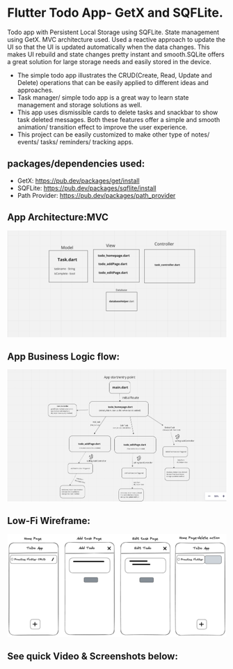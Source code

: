 # Flutter Todo App- GetX and SQFLite.

Todo app with Persistent Local Storage using SQFLite. State management using GetX. MVC architecture used.
Used a reactive approach to update the UI so that the UI is updated automatically when the data changes. 
This makes UI rebuild and state changes pretty instant and smooth.SQLite offers a great solution for large storage needs and easily stored 
in the device.
- The simple todo app illustrates the CRUD(Create, Read, Update and Delete) operations that can be easily applied to different ideas and approaches.
- Task manager/ simple todo app is a great way to learn state management and storage solutions as well.
- This app uses dismissible cards to delete tasks and snackbar to show task deleted messages. Both these features offer
  a simple and smooth animation/ transition effect to improve the user experience.
- This project can be easily customized to make other type of notes/ events/ tasks/ reminders/ tracking apps.

## packages/dependencies used:

- GetX: https://pub.dev/packages/get/install
- SQFLite: https://pub.dev/packages/sqflite/install
- Path Provider: https://pub.dev/packages/path_provider

## App Architecture:MVC

![MVC Architecture](assets/flutter_todo_architecture.png)

## App Business Logic flow:
![App Flow](assets/flutter_todo_app_flow.png)

## Low-Fi Wireframe:
![Low-Fi Wireframe](assets/todo_lofi_mock.png)







## See  quick Video & Screenshots below:



